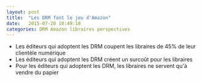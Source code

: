 ```yaml
---
layout: post
title:  "Les DRM font le jeu d'Amazon"
date:   2015-07-20 10:49:18
categories: DRM Amazon libraires perspectives
---
```


* Les éditeurs qui adoptent les DRM coupent les libraires de 45% de leur clientèle numérique
* Les éditeurs qui adoptent les DRM créent un surcoût pour les libraires
* Pour les éditeurs qui adoptent les DRM, les libraires ne servent qu'à vendre du papier

